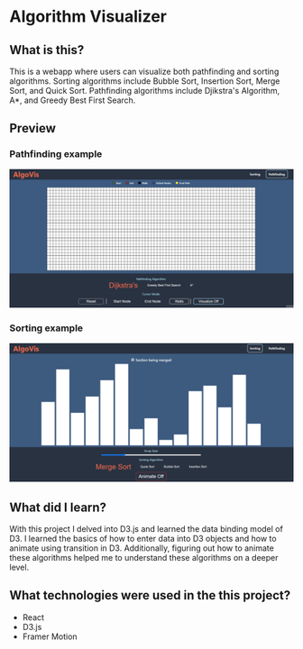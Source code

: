 # Algorithm Visualizer

## What is this?
This is a webapp where users can visualize both pathfinding and sorting algorithms. Sorting algorithms include Bubble Sort, Insertion Sort, Merge Sort, and Quick Sort. Pathfinding algorithms include Djikstra's Algorithm, A*, and Greedy Best First Search.

## Preview
### Pathfinding example
![me](https://github.com/jyywong/algo-vis/blob/master/public/GithubGifs/pathfindingPreview.gif)

### Sorting example
![me](https://github.com/jyywong/algo-vis/blob/master/public/GithubGifs/sortingPreview.gif)
## What did I learn?
With this project I delved into D3.js and learned the data binding model of D3.
I learned the basics of how to enter data into D3 objects and how to animate
using transition in D3. Additionally, figuring out how to animate these
algorithms helped me to understand these algorithms on a deeper level.

## What technologies were used in the this project?
- React
- D3.js
- Framer Motion